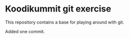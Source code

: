 # Koodikummit git exercise

This repository contains a base for playing around with git. 

Added one commit.
